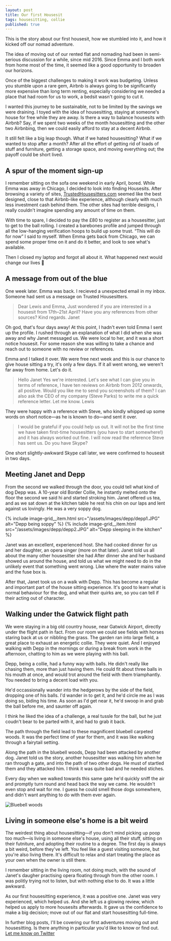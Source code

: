 ```yaml
---
layout: post
title: Our first Housesit
tags: housesitting, collie
published: true
---
```


This is the story about our first housesit, how we stumbled into it, and how it kicked off our nomad adventure.

The idea of moving out of our rented flat and nomading had been in semi-serious discussion for a while, since mid 2016. Since Emma and I both work from home most of the time, it seemed like a good opportunity to broaden our horizons.

Once of the biggest challenges to making it work was budgeting. Unless you stumble upon a rare gem, Airbnb is always going to be significantly more expensive than long term renting, especially considering we needed a place that had room for us to work, a bedsit wasn't going to cut it.

I wanted this journey to be sustainable, not to be limited by the savings we were draining. I toyed with the idea of housesitting, staying at someone's house for free while they are away. Is there a way to balance housesits with Airbnb? Say, if we spent two weeks of the month housesitting and the other two Airbnbing, then we could easily afford to stay at a decent Airbnb.

It still felt like a big leap though. What if we hated housesitting? What if we wanted to stop after a month? After all the effort of getting rid of loads of stuff and furniture, getting a storage space, and moving everything out; the payoff could be short lived.

## A spur of the moment sign-up

I remember sitting on the sofa one weekend in early April, bored. While Emma was away in Chicago, I decided to look into finding Housesits. After browsing a variety of sites, [TrustedHousesitters.com](https://www.trustedhousesitters.com) seemed like the best designed, close to that Airbnb-like experience, although clearly with much less investment cash behind them. The other sites had terrible designs, I really couldn't imagine spending any amount of time on them.

With time to spare, I decided to pay the £80 to register as a housesitter, just to get to the ball rolling. I created a barebones profile and jumped through all the low-hanging verification hoops to build up some trust. “This will do for now” I said to myself. When Emma gets back from Chicago, we can spend some proper time on it and do it better, and look to see what's available.

Then I closed my laptop and forgot all about it. What happened next would change our lives 🙈

## A message from out of the blue

One week later. Emma was back. I recieved a unexpected email in my inbox. Someone had sent us a message on Trusted Housesitters.

> Dear Lewis and Emma,
> Just wondered if you are interested in a housesit from 17th–21st April? Have you any references from other sources?
> Kind regards.
> Janet

Oh god, that's four days away! At this point, I hadn't even told Emma I sent up the profile. I rushed through an explanation of what I did when she was away and why Janet messaged us. We were local to her, and it was a short notice housesit. For some reason she was willing to take a chance and reach out to someone with no review or references.

Emma and I talked it over. We were free next week and this is our chance to give house sitting a try, it's only a few days. If it all went wrong, we weren't far away from home. Let's do it.

> Hello Janet
> Yes we're interested.
> Let's see what I can give you in terms of reference, I have ten reviews on Airbnb from 2012 onwards, all positive. Would you like me to send you screenshots of them? I can also ask the CEO of my company (Steve Parks) to write me a quick reference letter. Let me know.
> Lewis

They were happy with a reference with Steve, who kindly whipped up some words on short notice—as he is known to do—and sent it over.

> I would be grateful if you could help us out.
> It will not be the first time we have taken first-time housesitters (you have to start somewhere!) and it has always worked out fine.
> I will now read the reference Steve has sent us. Do you have Skype?

One short slightly-awkward Skype call later, we were confirmed to housesit in two days.

## Meeting Janet and Depp

From the second we walked through the door, you could tell what kind of dog Depp was. A 10-year old Border Collie, he instantly melted onto the floor the second we said hi and started stroking him. Janet offered us tea, and as we sat down at the kitchen table he rest his chin on our laps and lent against us lovingly. He was a very soppy dog.

<div class="image-grid image-grid--2">
  {% include image-grid__item.html src="/assets/images/depp/depp1.JPG" alt="Depp being soppy" %}
  {% include image-grid__item.html src="/assets/images/depp/depp2.JPG" alt="Depp sleeping in the kitchen" %}
</div>

Janet was an excellent, experienced host. She had cooked dinner for us and her daughter, an opera singer (more on that later). Janet told us all about the many other housesitter she had After dinner she and her husband showed us around the house, and told us what we might need to do in the unlikely event that something went wrong. Like where the water mains valve and the fuse box is.

After that, Janet took us on a walk with Depp. This has become a regular and important part of the house sitting experience. It's good to learn what is normal behaviour for the dog, and what their quirks are, so you can tell if their acting out of character.

## Walking under the Gatwick flight path

We were staying in a big old country house, near Gatwick Airport, directly under the flight path in fact. From our room we could see fields with horses staring back at us or nibbling the grass. The garden ran into large field, a great place to exhaust an energetic collie. They were quiet. And I enjoyed walking with Depp in the mornings or during a break from work in the afternoon, chatting to him as we were playing with his ball.

Depp, being a collie, had a funny way with balls. He didn't really like chasing them, more than just having them. He could fit about three balls in his mouth at once, and would trot around the field with them triamphantly. You needed to bring a decent load with you.

He'd occassionally wander into the hedgerows by the side of the field, dropping one of his balls. I'd wander in to get it, and he'd circle me as I was doing so, biding his time. As soon as I'd get near it, he'd swoop in and grab the ball before me, and saunter off again.

I think he liked the idea of a challenge, a real tussle for the ball, but he just coudn't bear to be parted with it, and had to grab it back.

The path through the field lead to these magnificent bluebell carpeted woods. It was the perfect time of year for them, and it was like walking through a fairytail setting.

Along the path in the bluebell woods, Depp had been attacked by another dog. Janet told us the story, another housesitter was walking him when he ran through a gate, and into the path of two other dogs. He must of startled them and they attacked him. I think it was quite bad and he needed stiches.

Every day when we walked towards this same gate he'd quickly sniff the air and promptly turn round and head back the way we came. He wouldn't even stop and wait for me. I guess he could smell those dogs somewhere, and didn't want anything to do with them ever again.

<img src="assets/images/depp/bluebells.JPG" alt="Bluebell woods" />

## Living in someone else's home is a bit weird

The weirdest thing about housesitting—if you don't mind picking up poop too much—is living in someone else's house, using all their stuff, sitting on their futniture, and adopting their routine to a degree. The first day is always a bit weird, before they've left. You feel like a guest visiting someone, but you're also living there. It's difficult to relax and start treating the place as your own when the owner is still there.

I remember sitting in the living room, not doing much, with the sound of Janet's daugher practising opera floating through from the other room. I was politly trying not to listen, but with nothing else to do. It was a little awkward.

As our first housesitting experience, it was a positive one. Janet was very experienced, which helped us. And she left us a glowing review, which helped us apply to more housesits afterwards. It gave us the confidence to make a big decision; move out of our flat and start housesitting full-time.

In further blog posts, I'll be covering our first adventures moving out and housesitting. Is there anything in particular you'd like to know or find out. <a target="_blank" href="https://twitter.com/lewisnyman">Let me know on Twitter</a>
